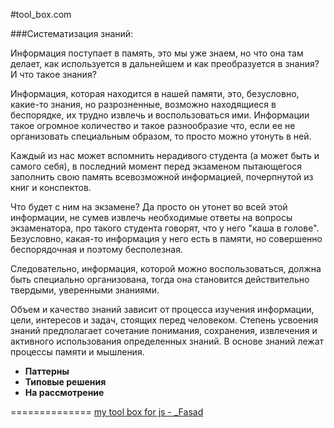#tool_box.com

###Систематизация знаний:

Информация поступает в память, это мы уже знаем, но что она там делает, как используется в дальнейшем и как преобразуется в знания? И что такое знания?

Информация, которая находится в нашей памяти, это, безусловно, какие-то знания, но разрозненные, возможно находящиеся в беспорядке, их трудно извлечь и воспользоваться ими. Информации такое огромное количество и такое разнообразие что, если ее не организовать специальным образом, то просто можно утонуть в ней.

Каждый из нас может вспомнить нерадивого студента (а может быть и самого себя), в последний момент перед экзаменом пытающегося заполнить свою память всевозможной информацией, почерпнутой из книг и конспектов.

Что будет с ним на экзамене? Да просто он утонет во всей этой информации, не сумев извлечь необходимые ответы на вопросы экзаменатора, про такого студента говорят, что у него "каша в голове". Безусловно, какая-то информация у него есть в памяти, но совершенно беспорядочная и поэтому бесполезная.

Следовательно, информация, которой можно воспользоваться, должна быть специально организована, тогда она становится действительно твердыми, уверенными знаниями.

Объем и качество знаний зависит от процесса изучения информации, цели, интересов и задач, стоящих перед человеком. Степень усвоения знаний предполагает сочетание понимания, сохранения, извлечения и активного использования определенных знаний. В основе знаний лежат процессы памяти и мышления.
  + **Паттерны**
  + **Типовые решения**
  + **На рассмотрение**
  
  
==============
[my tool box for js - _Fasad](https://github.com/Bik-Top/tool_box/blob/master/_Fasad.js)
